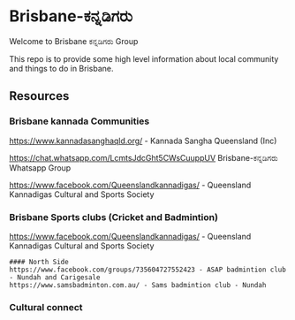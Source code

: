 # Brisbane-ಕನ್ನಡಿಗರು

Welcome to Brisbane ಕನ್ನಡಿಗರು Group

This repo is to provide some high level information about local community and things to do in Brisbane.

## Resources  

### Brisbane kannada Communities 

https://www.kannadasanghaqld.org/ - Kannada Sangha Queensland (Inc)

https://chat.whatsapp.com/LcmtsJdcGht5CWsCuuppUV  Brisbane-ಕನ್ನಡಿಗರು Whatsapp Group 

https://www.facebook.com/Queenslandkannadigas/ - Queensland Kannadigas Cultural and Sports Society


### Brisbane Sports clubs (Cricket and Badmintion) 
https://www.facebook.com/Queenslandkannadigas/ - Queensland Kannadigas Cultural and Sports Society

    #### North Side 
    https://www.facebook.com/groups/735604727552423 - ASAP badmintion club - Nundah and Carigesale 
    https://www.samsbadminton.com.au/ - Sams badmintion club - Nundah 

### Cultural connect 


